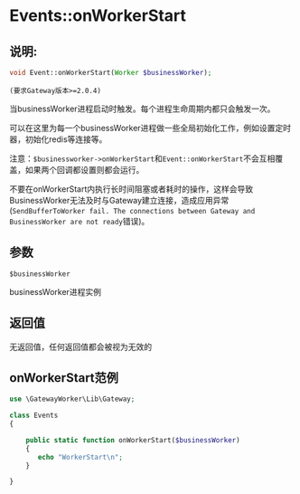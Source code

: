 # Events::onWorkerStart

## 说明:
```php
void Event::onWorkerStart(Worker $businessWorker);
```

``` (要求Gateway版本>=2.0.4) ```

当businessWorker进程启动时触发。每个进程生命周期内都只会触发一次。

可以在这里为每一个businessWorker进程做一些全局初始化工作，例如设置定时器，初始化redis等连接等。

注意：```$businessworker->onWorkerStart```和```Event::onWorkerStart```不会互相覆盖，如果两个回调都设置则都会运行。

不要在onWorkerStart内执行长时间阻塞或者耗时的操作，这样会导致BusinessWorker无法及时与Gateway建立连接，造成应用异常(```SendBufferToWorker fail. The connections between Gateway and BusinessWorker are not ready```错误)。


## 参数

``` $businessWorker ```

businessWorker进程实例


## 返回值
无返回值，任何返回值都会被视为无效的


## onWorkerStart范例
```php
use \GatewayWorker\Lib\Gateway;

class Events
{

    public static function onWorkerStart($businessWorker)
    {
       echo "WorkerStart\n";
    }

}
```
